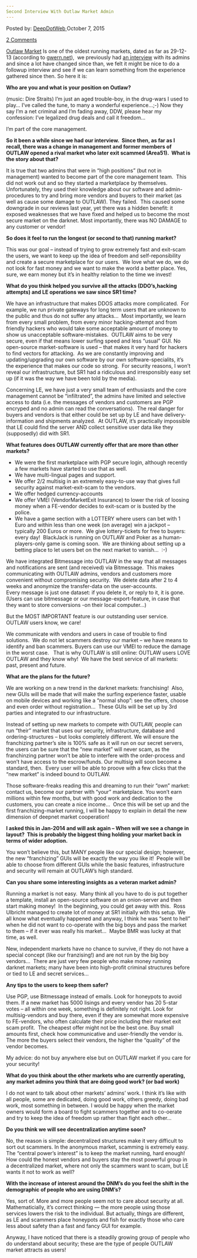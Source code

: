 ```yaml
---
Second Interview With Outlaw Market Admin
---
```

<article class="post-listing post-11678 post type-post status-publish format-standard has-post-thumbnail hentry category-deepdot-news tag-admin tag-interview tag-market tag-outlaw">
<div class="post-inner">
<p class="post-meta">
<span>Posted by: <a href="https://www.deepdotweb.com/author/admin/" title="">DeepDotWeb </a></span>
<span>October 7, 2015</span>

<span><a href="https://www.deepdotweb.com/2015/10/07/second-interview-with-outlaw-market-admin/#comments">2 Comments</a></span>
</p>
<div class="clear"></div>
<div class="entry">
<p><a href="http://www.deepdotweb.com/marketplace-directory/listing/outlaw-market">Outlaw Market</a> Is one of the oldest running markets, dated as far as 29-12-13 (according to <a href="http://www.gwern.net/">gwern.net</a>),  we previously had <a href="https://www.deepdotweb.com/2014/01/23/interview-with-outlaw-market-admin/">an interview</a> with its admins and since a lot have changed since than, we felt it might be nice to do a followup interview and see if we can learn something from the experience gathered since then. So here it is:</p>
<p><strong>Who are you and what is your position on Outlaw?</strong></p>
<p>(music: Dire Straits) I&#8217;m just an aged trouble-boy, in the drug-wars I used to play&#8230; I&#8217;ve called the tune, to many a wonderful experience&#8230;;-) Now they say I&#8217;m a net criminal and I&#8217;m fading away, DDW, please hear my confession: I&#8217;ve legalized drug deals and call it freedom&#8230;</p>
<p>I&#8217;m part of the core management.</p>
<p><strong>So it been a while since we had our interview.  Since then, as far as I recall, there was a change in management and former members of OUTLAW opened a rival market who later exit scammed (Area51).  What is the story about that?</strong></p>
<p>It is true that two admins that were in &#8220;high positions&#8221; (but not in management) wanted to become part of the core management team.  This did not work out and so they started a marketplace by themselves.  Unfortunately, they used their knowledge about our software and admin-procedures to try and bring more vendors and buyers to their market (as well as cause some damage to OUTLAW). They failed.  This caused some downgrade in our reviews last year, yet there was a hidden benefit: it exposed weaknesses that we have fixed and helped us to become the most secure market on the darknet. Most importantly, there was NO DAMAGE to any customer or vendor!</p>
<p><strong>So does it feel to run the longest (or second to that) running market?</strong></p>
<p>This was our goal &#8211; instead of trying to grow extremely fast and exit-scam the users, we want to keep up the idea of freedom and self-reponsibility and create a secure marketplace for our users.  We love what we do, we do not look for fast money and we want to make the world a better place. Yes, sure, we earn money but it&#8217;s in healthy relation to the time we invest!</p>
<p><strong>What do you think helped you survive all the attacks (DDO&#8217;s,hacking attempts) and LE operations we saw since SR1 time?</strong></p>
<p>We have an infrastructure that makes DDOS attacks more complicated.  For example, we run private gateways for long term users that are unknown to the public and thus do not suffer any attacks&#8230;  Most importantly, we learn from every small problem, from every minor hacking-attempt and from friendly hackers who would take some acceptable amount of money to show us unacceptable software-mistakes.  OUTLAW aims to be very secure, even if that means lower surfing speed and less &#8220;usual&#8221; GUI. No open-source market-software is used &#8211; that makes it very hard for hackers to find vectors for attacking.  As we are constantly improving and updating/upgrading our own software by our own software-specialits, it&#8217;s the experience that makes our code so strong.  For security reasons, I won&#8217;t reveal our infrastructure, but SR1 had a ridiculous and irresponsibly easy set up (if it was the way we have been told by the media).</p>
<p>Concerning LE, we have just a very small team of enthusiasts and the core management cannot be &#8220;infiltrated&#8221;, the admins have limited and selective access to data (i.e. the messages of vendors and customers are PGP encryped and no admin can read the conversations).  The real danger for buyers and vendors is that either could be set up by LE and have delivery-information and shipments analyzed.  At OUTLAW, it&#8217;s practically impossible that LE could find the server AND collect sensitive user data like they (supposedly) did with SR1.</p>
<p><strong>What features does OUTLAW currently offer that are more than other markets?</strong></p>
<ul>
<li>We were the first marketplace with PGP secure login, although recently a few markets have started to use that as well.</li>
<li>We have multi-lingual pages and support.</li>
<li>We offer 2/2 multisig in an extremely easy-to-use way that gives full security against market-exit-scam to the vendors.</li>
<li>We offer hedged currency-accounts</li>
<li>We offer VMEI (VendorMarketExit Insurance) to lower the risk of loosing money when a FE-vendor decides to exit-scam or is busted by the police.</li>
<li>We have a game section with a LOTTERY where users can bet with 1 Euro and within less than one week (on average) win a jackpot &#8211; typically 200 Euros or more.  We give lottery-tickets for free to buyers: every day!  BlackJack is running on OUTLAW and Poker as a human-players-only game is coming soon.  We are thinking about setting up a betting place to let users bet on the next market to vanish&#8230;  :-)</li>
</ul>
<p>We have integrated Bitmessage into OUTLAW in the way that all messages and notifications are sent (and received) via Bitmessage.  This makes communicating with OUTLAW admins, vendors and customers more convenient without compromising security.  We delete data after 2 to 4 weeks and anonymize the transfer-data on the user-accounts.<br/>
    Every message is just one dataset: if you delete it, or reply to it, it is gone. (Users can use bitmessage or our message-export-feature, in case that they want to store conversions -on their local computer&#8230;)</p>
<p>But the MOST IMPORTANT feature is our outstanding user service.  OUTLAW users know, we care!</p>
<p>We communicate with vendors and users in case of trouble to find solutions.  We do not let scammers destroy our market &#8211; we have means to identify and ban scammers. Buyers can use our VMEI to reduce the damage in the worst case.   That is why OUTLAW is still online: OUTLAW users LOVE OUTLAW and they know why!  We have the best service of all markets: past, present and future.</p>
<p><strong>What are the plans for the future?</strong></p>
<p>We are working on a new trend in the darknet markets: franchising!  Also, new GUIs will be made that will make the surfing experience faster, usable on mobile devices and working like a &#8220;normal shop&#8221;: see the offers, choose and even order without registration&#8230;  These GUIs will be set up by 3rd parties and integrated to our infrastructure.</p>
<p>Instead of setting up new markets to compete with OUTLAW, people can run &#8220;their&#8221; market that uses our security, infrastructure, database and ordering-structures &#8211; but looks completely different. We will ensure the franchizing partner&#8217;s site is 100% safe as it will run on our secret servers, the users can be sure that the &#8220;new market&#8221; will never scam, as the franchinzing partner won&#8217;t be able to interfere with the order-process and won&#8217;t have access to the escrow/funds. Our multisig will soon become a standard, then.  Every user will be able to proove with a few clicks that the &#8220;new market&#8221; is indeed bound to OUTLAW.</p>
<p>Those software-freaks reading this and dreaming to run their &#8220;own&#8221; market: contact us, become our partner with &#8220;your&#8221; marketplace. You won&#8217;t earn millions within few months, but with good work and dedication to the customers, you can create a nice income&#8230;  Once this will be set up and the first franchizing-market running, I will be happy to explain in detail the new dimension of deepnet market cooperation!</p>
<p><strong>I asked this in Jan-2014 and will ask again &#8211; When will we see a change in layout?  This is probably the biggest thing holding your market back in terms of wider adoption.</strong></p>
<p>You won&#8217;t believe this, but MANY people like our special design; however, the new &#8220;franchizing&#8221; GUIs will be exactly the way you like it!  People will be able to choose from different GUIs while the basic features, infrastructure and security will remain at OUTLAW&#8217;s high standard.</p>
<p><strong>Can you share some interesting insights as a veteran market admin?</strong></p>
<p>Running a market is not easy.  Many think all you have to do is put together a template, install an open-source software on an onion-server and then start making money!  In the beginning, you could get away with this.  Ross Ulbricht managed to create lot of money at SR1 initially with this setup. We all know what eventually happened and anyway, I think he was &#8220;sent to hell&#8221; when he did not want to co-operate with the big boys and pass the market to them &#8211; if it ever was really his market&#8230;  Maybe BMR was lucky at that time, as well.</p>
<p>New, independent markets have no chance to survive, if they do not have a special concept (like our franzising!) and are not run by the big boy vendors&#8230;  There are just very few people who make money running darknet markets; many have been into high-profit criminal structures before or tied to LE and secret services&#8230;</p>
<p><strong>Any tips to the users to keep them safer?</strong></p>
<p>Use PGP, use Bitmessage instead of emails. Look for honeypots to avoid them. If a new market has 5000 lisings and every vendor has 20 5-star votes &#8211; all within one week, something is definitely not right. Look for multisig-vendors and buy there, even if they are somewhat more expensive to FE-vendors, who often calculate their price including their market exit scam profit.  The cheapest offer might not be the best one. Buy small amounts first, check how communicative and user-friendly the vendor is. The more the buyers select their vendors, the higher the &#8220;quality&#8221; of the vendor becomes.</p>
<p>My advice: do not buy anywhere else but on OUTLAW market if you care for your security!</p>
<p><strong>What do you think about the other markets who are currently operating, any market admins you think that are doing good work? (or bad work)</strong></p>
<p>I do not want to talk about other markets&#8217; admins&#8217; work. I think it&#8217;s like with all people, some are dedicated, doing good work, others greedy, doing bad work, most something in between. I would be happy when the market owners would form a board to fight scammers together and to co-oerate and try to keep the idea of freedom up rather than fight each other&#8230;</p>
<p><strong>Do you think we will see decentralization anytime soon?</strong></p>
<p>No, the reason is simple: decentralized structures make it very difficult to sort out scammers. In the anonymous market, scamming is extremely easy. The &#8220;central power&#8217;s interest&#8221; is to keep the market running, hard enough! How could the honest vendors and buyers stay the most powerful group in a decentralized market, where not only the scammers want to scam, but LE wants it not to work as well?</p>
<p><strong>With the increase of interest around the DNM&#8217;s do you feel the shift in the </strong><strong>demographic of people who are using DNM&#8217;s?</strong></p>
<p>Yes, sort of. More and more people seem not to care about security at all. Mathematicially, it&#8217;s correct thinking &#8212; the more people using those services lowers the risk to the individual. But actually, things are different, as LE and scammers place honeypots and fish for exactly those who care less about safety than a fast and fancy GUI for example.</p>
<p>Anyway, I have noticed that there is a steadily growing group of people who do understand about security; these are the type of people OUTLAW market attracts as users!</p>
</div>
<span style="display:none"><a href="https://www.deepdotweb.com/tag/admin/" rel="tag">admin</a> <a href="https://www.deepdotweb.com/tag/interview/" rel="tag">interview</a> <a href="https://www.deepdotweb.com/tag/market/" rel="tag">market</a> <a href="https://www.deepdotweb.com/tag/outlaw/" rel="tag">outlaw</a></span> <span style="display:none" class="updated">2015-10-07</span>
<div style="display:none" class="vcard author" itemprop="author" itemscope itemtype="http://schema.org/Person"><strong class="fn" itemprop="name">